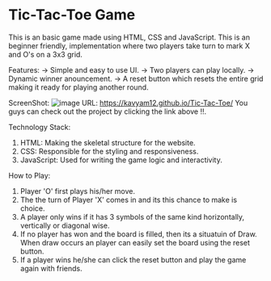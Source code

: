 # Tic-Tac-Toe Game
This is an basic game made using HTML, CSS and JavaScript. This is an beginner friendly, implementation where two players take turn to mark X and O's on a 3x3 grid.

Features:
-> Simple and easy to use UI.
-> Two players can play locally.
-> Dynamic winner anouncement.
-> A reset button which resets the entire grid making it ready for playing another round.

ScreenShot:
![image](https://github.com/user-attachments/assets/dcb5ff75-3b4a-4ceb-91af-a56b1f13d160)
URL: https://kavyam12.github.io/Tic-Tac-Toe/
You guys can check out the project by clicking the link above !!.

Technology Stack:
1. HTML: Making the skeletal structure for the website.
2. CSS: Responsible for the styling and responsiveness.
3. JavaScript: Used for writing the game logic and interactivity.

How to Play:
1. Player 'O' first plays his/her move.
2. The the turn of Player 'X' comes in and its this chance to make is choice.
3. A player only wins if it has 3 symbols of the same kind horizontally, vertically or diagonal wise.
4. If no player has won and the board is filled, then its a situatuin of Draw. When draw occurs an player can easily set the board using the reset button.
5. If a player wins he/she can click the reset button and play the game again with friends.
